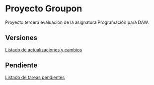 # Proyecto Groupon

Proyecto tercera evaluación de la asignatura Programación para DAW.

## Versiones
[Listado de actualizaciones y cambios](CHANGELOG.md)

## Pendiente

[Listado de tareas pendientes](todo.md)